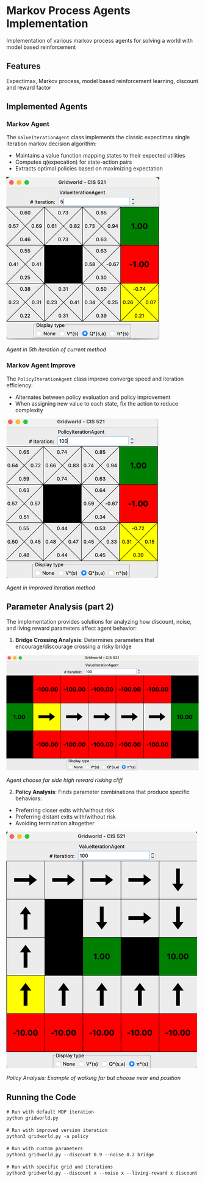 # Markov Process Agents Implementation

Implementation of various markov process agents for solving a world with model based reinforcement

## Features
Expectimax, Markov process, model based reinforcement learning, discount and reward factor

## Implemented Agents

### Markov Agent
The `ValueIterationAgent` class implements the classic expectimax single iteration markov decision algorithm:
- Maintains a value function mapping states to their expected utilities
- Computes q(expecation) for state-action pairs
- Extracts optimal policies based on maximizing expectation

![img_3.png](graph/img_3.png)

*Agent in 5th iteration of current method*

### Markov Agent Improve
The `PolicyIterationAgent` class improve converge speed and iteration efficiency:
- Alternates between policy evaluation and policy improvement
- When assigning new value to each state, fix the action to reduce complexity

![img_2.png](graph/img_2.png)

*Agent in improved iteration method*
## Parameter Analysis (part 2)

The implementation provides solutions for analyzing how discount, noise, and living reward parameters affect agent behavior:

1. **Bridge Crossing Analysis**: Determines parameters that encourage/discourage crossing a risky bridge

![img_1.png](graph/img_1.png)

*Agent choose far side high reward risking cliff*

2. **Policy Analysis**: Finds parameter combinations that produce specific behaviors:
  - Preferring closer exits with/without risk
  - Preferring distant exits with/without risk
  - Avoiding termination altogether

![img.png](graph/img.png)

*Policy Analysis: Example of walking far but choose near end position*

## Running the Code

```
# Run with default MDP iteration
python gridworld.py

# Run with improved version iteration
python3 gridworld.py -a policy

# Run with custom parameters
python3 gridworld.py --discount 0.9 --noise 0.2 bridge

# Run with specific grid and iterations
python3 gridworld.py --discount x --noise x --living-reward x discount
